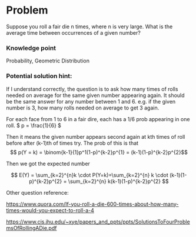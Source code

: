 # Problem

 Suppose you roll a fair die n times, where n is very large. What is the average time between occurrences of a given number?


### Knowledge point
Probability, Geometric Distribution

### Potential solution hint:

If I understand correctly, the question is to ask how many times of rolls needed on average for the same given number appearing again. It should be the same answer for any number between 1 and 6. 
e.g. if the given number is 3, how many rolls needed on average to get 3 again.


For each face from 1 to 6 in a fair dire, each has a 1/6 prob appearing in one roll.
$ p = \frac{1}{6} $

Then it means the given number appears second again at kth times of roll before after (k-1)th of times try.
The prob of this is that
 $$ p(Y = k) = \binom{k-1}{1}p^1(1-p)^{k-2}p^{1} = (k-1)(1-p)^{k-2}p^{2}$$

Then we got the expected number 

$$ E(Y) = \sum_{k=2}^{n}k \cdot P(Y=k)=\sum_{k=2}^{n} k \cdot (k-1)(1-p)^{k-2}p^{2} = \sum_{k=2}^{n} k(k-1)(1-p)^{k-2}p^{2} $$

Other question reference:

https://www.quora.com/If-you-roll-a-die-600-times-about-how-many-times-would-you-expect-to-roll-a-4

https://www.cis.jhu.edu/~xye/papers_and_ppts/ppts/SolutionsToFourProblemsOfRollingADie.pdf